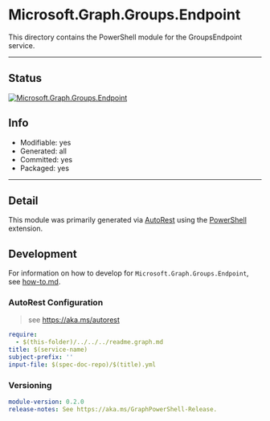 <!-- region Generated -->
# Microsoft.Graph.Groups.Endpoint
This directory contains the PowerShell module for the GroupsEndpoint service.

---
## Status
[![Microsoft.Graph.Groups.Endpoint](https://img.shields.io/powershellgallery/v/Microsoft.Graph.Groups.Endpoint.svg?style=flat-square&label=Microsoft.Graph.Groups.Endpoint "Microsoft.Graph.Groups.Endpoint")](https://www.powershellgallery.com/packages/Microsoft.Graph.Groups.Endpoint/)

## Info
- Modifiable: yes
- Generated: all
- Committed: yes
- Packaged: yes

---
## Detail
This module was primarily generated via [AutoRest](https://github.com/Azure/autorest) using the [PowerShell](https://github.com/Azure/autorest.powershell) extension.

## Development
For information on how to develop for `Microsoft.Graph.Groups.Endpoint`, see [how-to.md](how-to.md).
<!-- endregion -->

### AutoRest Configuration

> see https://aka.ms/autorest

``` yaml
require:
  - $(this-folder)/../../../readme.graph.md
title: $(service-name)
subject-prefix: ''
input-file: $(spec-doc-repo)/$(title).yml
```
### Versioning

``` yaml
module-version: 0.2.0
release-notes: See https://aka.ms/GraphPowerShell-Release.
```
